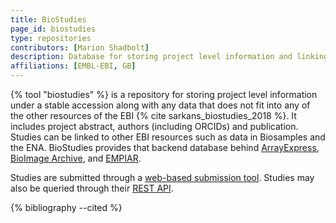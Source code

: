 ```yaml
---
title: BioStudies
page_id: biostudies
type: repositories
contributors: [Marion Shadbolt]
description: Database for storing project level information and linking to other repositories.
affiliations: [EMBL-EBI, GB]
---
```


{% tool "biostudies" %} is a repository for storing project level information under a stable accession along with any data that does not fit into any of the other resources of the EBI {% cite sarkans_biostudies_2018 %}. It includes project abstract, authors (including ORCIDs) and publication. Studies can be linked to other EBI resources such as data in Biosamples and the ENA. BioStudies provides that backend database behind [ArrayExpress](https://www.ebi.ac.uk/biostudies/arrayexpress/studies), [BioImage Archive](https://www.ebi.ac.uk/biostudies/bioimages/studies), and [EMPIAR](https://www.ebi.ac.uk/biostudies/bioimages-empiar/studies).

Studies are submitted through a [web-based submission tool](https://www.ebi.ac.uk/biostudies/submit). Studies may also be queried through their [REST API](https://www.ebi.ac.uk/biostudies/help#rest-api-docs).

{% bibliography --cited %}